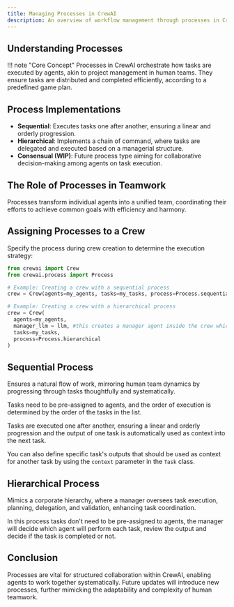 ```yaml
---
title: Managing Processes in CrewAI
description: An overview of workflow management through processes in CrewAI.
---
```


## Understanding Processes
!!! note "Core Concept"
    Processes in CrewAI orchestrate how tasks are executed by agents, akin to project management in human teams. They ensure tasks are distributed and completed efficiently, according to a predefined game plan.

## Process Implementations

- **Sequential**: Executes tasks one after another, ensuring a linear and orderly progression.
- **Hierarchical**: Implements a chain of command, where tasks are delegated and executed based on a managerial structure.
- **Consensual (WIP)**: Future process type aiming for collaborative decision-making among agents on task execution.

## The Role of Processes in Teamwork
Processes transform individual agents into a unified team, coordinating their efforts to achieve common goals with efficiency and harmony.

## Assigning Processes to a Crew
Specify the process during crew creation to determine the execution strategy:

```python
from crewai import Crew
from crewai.process import Process

# Example: Creating a crew with a sequential process
crew = Crew(agents=my_agents, tasks=my_tasks, process=Process.sequential)

# Example: Creating a crew with a hierarchical process
crew = Crew(
  agents=my_agents,
  manager_llm = llm, #this creates a manager agent inside the crew which assigns the tasks to agents
  tasks=my_tasks,
  process=Process.hierarchical
)
```

## Sequential Process
Ensures a natural flow of work, mirroring human team dynamics by progressing through tasks thoughtfully and systematically.

Tasks need to be pre-assigned to agents, and the order of execution is determined by the order of the tasks in the list.

Tasks are executed one after another, ensuring a linear and orderly progression and the output of one task is automatically used as context into the next task.

You can also define specific task's outputs that should be used as context for another task by using the `context` parameter in the `Task` class.

## Hierarchical Process
Mimics a corporate hierarchy, where a manager oversees task execution, planning, delegation, and validation, enhancing task coordination.

In this process tasks don't need to be pre-assigned to agents, the manager will decide which agent will perform each task, review the output and decide if the task is completed or not.

## Conclusion
Processes are vital for structured collaboration within CrewAI, enabling agents to work together systematically. Future updates will introduce new processes, further mimicking the adaptability and complexity of human teamwork.
